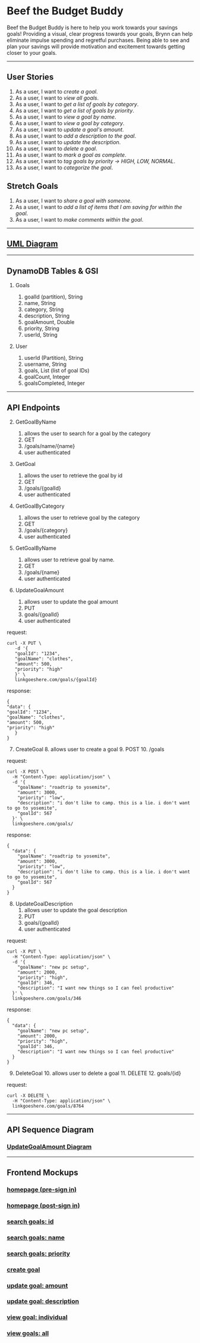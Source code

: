 # Beef the Budget Buddy
Beef the Budget Buddy is here to help you work towards your savings goals! Providing a visual, clear
progress towards your goals, Brynn can help eliminate impulse spending and regretful purchases. Being able to
see and plan your savings will provide motivation and excitement towards getting closer to your goals.

---

## User Stories

1. As a user, I want to *create a goal*.
2. As a user, I want to *view all goals*.
3. As a user, I want to *get a list of goals by category*.
4. As a user, I want to *get a list of goals by priority*.
5. As a user, I want to *view a goal by name*.
6. As a user, I want to *view a goal by category*.
7. As a user, I want to *update a goal's amount*.
8. As a user, I want to *add a description to the goal*.
9. As a user, I want to *update the description*.
10. As a user, I want to *delete a goal*.
11. As a user, I want to *mark a goal as complete*.
12. As a user, I want to *tag goals by priority -> HIGH, LOW, NORMAL*.
13. As a user, I want to *categorize the goal*.

## Stretch Goals
1. As a user, I want to *share a goal with someone*.
2. As a user, I want to *add a list of items that I am saving for within the goal*.
3. As a user, I want to *make comments within the goal*.

---

## [UML Diagram](./beefUML.puml)

---

## DynamoDB Tables & GSI
1. Goals
      1. goalId (partition), String
      2. name, String
      3. category, String
      4. description, String
      5. goalAmount, Double
      6. priority, String
      7. userId, String

2. User
   1. userId (Partition), String
   2. username, String
   3. goals, List<String> (list of goal IDs)
   4. goalCount, Integer
   5. goalsCompleted, Integer   

---
## API Endpoints

2. GetGoalByName
   1. allows the user to search for a goal by the category
   2. GET
   3. /goals/name/{name}
   4. user authenticated


3. GetGoal
   1. allows the user to retrieve the goal by id
   2. GET
   3. /goals/{goalId}
   4. user authenticated


4. GetGoalByCategory
   1. allows the user to retrieve goal by the category
   2. GET
   3. /goals/{category}
   4. user authenticated


5. GetGoalByName
   1. allows user to retrieve goal by name. 
   2. GET
   3. /goals/{name}
   4. user authenticated

6. UpdateGoalAmount
   1. allows user to update the goal amount
   2. PUT 
   3. goals/{goalId}
   4. user authenticated

request:
   ``` 
   curl -X PUT \
      -d '{
      "goalId": "1234",
      "goalName": "clothes",
      "amount": 500,
      "priority": "high"
      }' \
      linkgoeshere.com/goals/{goalId}
   ```
   response: 
   ```
   {
   "data": {
   "goalId": "1234",
   "goalName": "clothes",
   "amount": 500,
   "priority": "high"
      }
   }
   ```

7. CreateGoal
   8. allows user to create a goal
   9. POST 
   10. /goals
   
request: 
```
curl -X POST \
  -H "Content-Type: application/json" \
  -d '{
    "goalName": "roadtrip to yosemite",
    "amount": 3000,
    "priority": "low",
    "description": "i don't like to camp. this is a lie. i don't want to go to yosemite",
    "goalId": 567
  }' \
  linkgoeshere.com/goals/
```

response:

```
{
  "data": {
    "goalName": "roadtrip to yosemite",
    "amount": 3000,
    "priority": "low",
    "description": "i don't like to camp. this is a lie. i don't want to go to yosemite",
    "goalId": 567
  }
}

```

8. UpdateGoalDescription
   1. allows user to update the goal description
   2. PUT
   3. goals/{goalId}
   4. user authenticated

request:
```
curl -X PUT \
  -H "Content-Type: application/json" \
  -d '{
    "goalName": "new pc setup",
    "amount": 2000,
    "priority": "high",
    "goalId": 346,
    "description": "I want new things so I can feel productive"
  }' \
  linkgoeshere.com/goals/346
```
response:
```
{
  "data": {
    "goalName": "new pc setup",
    "amount": 2000,
    "priority": "high",
    "goalId": 346,
    "description": "I want new things so I can feel productive"
  }
}
```

9. DeleteGoal
   10. allows user to delete a goal
   11. DELETE
   12. goals/{id}

request:
```
curl -X DELETE \
  -H "Content-Type: application/json" \
  linkgoeshere.com/goals/8764

```

---

## API Sequence Diagram
### [UpdateGoalAmount Diagram](./UpdateGoalAmount.puml)

---

## Frontend Mockups
### [homepage (pre-sign in)](https://drive.google.com/file/d/1luc3l847YyylJEnVvQT25GrIRWsNIBlP/view)
### [homepage (post-sign in)](https://drive.google.com/file/d/1bXn9LaPONFeWswCNDeL_f_Aol_HkbN5B/view)
### [search goals: id](https://drive.google.com/file/d/1kS6i15X9DpGzr84PeV4Ulun8q3FkNTn1/view)
### [search goals: name](https://drive.google.com/file/d/1_9ex_S747rrqW9XJBd_siC3fRWoOKQom/view)
### [search goals: priority](https://drive.google.com/file/d/17s_zNsqEiChXV0Bq9DDSWjsg8AcxyXPt/view)
### [create goal](https://drive.google.com/file/d/16N61tSAEB44XCj7DYY0ZcZ86vnIINMet/view)
### [update goal: amount](https://drive.google.com/file/d/1ShU4d-4aACRpYcp8r7PYFvZOmlQm6Yh8/view)
### [update goal: description](https://drive.google.com/file/d/1e0j9x1BqRva_wEeLJQb-fttMCV70I7hi/view)
### [view goal: individual](https://drive.google.com/file/d/1JUEwRS1FiVTDCak4oSTLl1yLeKju9XOI/view)
### [view goals: all](https://drive.google.com/file/d/1rNn5x6cV8UiUiGn82skcs5fQ8IH5kTeY/view)